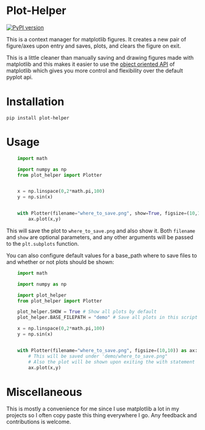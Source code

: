 # Plot-Helper

[![PyPI
version](https://badge.fury.io/py/plot-helper.svg)](https://badge.fury.io/py/plot-helper)

This is a context manager for matplotlib figures. It creates a new
pair of figure/axes upon entry and saves, plots, and clears the figure on exit.

This is a little cleaner than manually saving and drawing figures made with
matplotlib and this makes it easier to use the [object oriented API](https://matplotlib.org/3.2.1/api/index.html#the-object-oriented-api) of matplotlib
which gives you more control and flexibility over the default pyplot api.

# Installation

    pip install plot-helper

# Usage

```python
    import math

    import numpy as np
    from plot_helper import Plotter    


    x = np.linspace(0,2*math.pi,100)
    y = np.sin(x)


    with Plotter(filename="where_to_save.png", show=True, figsize=(10,10)) as ax:
        ax.plot(x,y)
```

This will save the plot to `where_to_save.png` and also show it. Both `filename`
and `show` are optional parameters, and any other arguments will be passed to
the `plt.subplots` function.

You can also configure default values for a base_path where to save files to and
whether or not plots should be shown:

```python
    import math

    import numpy as np

    import plot_helper
    from plot_helper import Plotter    

    plot_helper.SHOW = True # Show all plots by default
    plot_helper.BASE_FILEPATH = "demo" # Save all plots in this script under the folder demo/

    x = np.linspace(0,2*math.pi,100)
    y = np.sin(x)


    with Plotter(filename="where_to_save.png", figsize=(10,10)) as ax:
        # This will be saved under 'demo/where_to_save.png" 
        # Also the plot will be shown upon exiting the with statement
        ax.plot(x,y)
```


# Miscellaneous

This is mostly a convenience for me since I use matplotlib a lot in my projects
so I often copy paste this thing everywhere I go. Any feedback and contributions
is welcome.